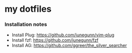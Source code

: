 # my dotfiles

### Installation notes
- Install Plug: https://github.com/junegunn/vim-plug
- Install fzf: https://github.com/junegunn/fzf
- Install AG: https://github.com/ggreer/the_silver_searcher
